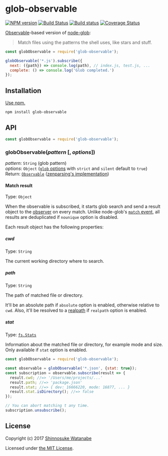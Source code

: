 # glob-observable

[![NPM version](https://img.shields.io/npm/v/glob-observable.svg)](https://www.npmjs.com/package/glob-observable)
[![Build Status](https://travis-ci.org/shinnn/glob-observable.svg?branch=master)](https://travis-ci.org/shinnn/glob-observable)
[![Build status](https://ci.appveyor.com/api/projects/status/yqir32l963x2k4iv/branch/master?svg=true)](https://ci.appveyor.com/project/ShinnosukeWatanabe/glob-observable/branch/master)
[![Coverage Status](https://img.shields.io/coveralls/shinnn/glob-observable.svg)](https://coveralls.io/github/shinnn/is-gist-starred?branch=master)

[Observable](https://github.com/tc39/proposal-observable)-based version of [node-glob](https://github.com/isaacs/node-glob):

> Match files using the patterns the shell uses, like stars and stuff.

```javascript
const globObservable = require('glob-observable');

globObservable('*.js').subscribe({
  next: ({path}) => console.log(path), // index.js, test.js, ...
  complete: () => console.log('Glob completed.')
});
```

## Installation

[Use npm.](https://docs.npmjs.com/cli/install)

```
npm install glob-observable
```

## API

```javascript
const globObservable = require('glob-observable');
```

### globObservable(*pattern* [, *options*])

*pattern*: `String` (glob pattern)  
*options*: `Object` ([`glob` options](https://github.com/isaacs/node-glob#options) with `strict` and `silent` default to `true`)  
Return: [`Observable`](https://github.com/tc39/proposal-observable#observable) ([zenparsing's implementation](https://github.com/zenparsing/zen-observable))

#### Match result

Type: `Object`

When the observable is subscribed, it starts glob search and send a result object to the [observer](https://github.com/tc39/proposal-observable#observer) on every match. Unlike node-glob's [`match` event](https://github.com/isaacs/node-glob#events), all results are deduplicated if `nounique` option is disabled.

Each result object has the following properties:

##### cwd

Type: `String`

The current working directory where to search.

##### path

Type: `String`

The path of matched file or directory.

It'll be an absolute path if `absolute` option is enabled, otherwise relative to `cwd`. Also, it'll be resolved to a [realpath](http://man7.org/linux/man-pages/man3/realpath.3.html) if `realpath` option is enabled.

##### stat

Type: [`fs.Stats`](https://nodejs.org/api/fs.html#fs_class_fs_stats)

Information about the matched file or directory, for example mode and size. Only available if `stat` option is enabled.

```javascript
const globObservable = require('glob-observable');

const observable = globObservable('*.json', {stat: true});
const subscription = observable.subscribe(result => {
  result.cwd; //=> '/Users/me/projects/...'
  result.path; //=> 'package.json'
  result.stat; //=> { dev: 16666220, mode: 16877, ... }
  result.stat.isDirectory(); //=> false
});

// You can abort matching t any time.
subscription.unsubscribe();
```

## License

Copyright (c) 2017 [Shinnosuke Watanabe](https://github.com/shinnn)

Licensed under [the MIT License](./LICENSE).
